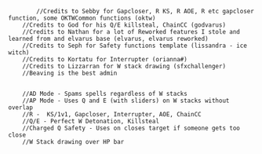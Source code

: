         	//Credits to Sebby for Gapcloser, R KS, R AOE, R etc gapcloser function, some OKTWCommon functions (oktw)
		//Credits to God for his Q/E killsteal, ChainCC (godvarus)
		//Credits to Nathan for a lot of Reworked features I stole and learned from and elvarus base (elvarus, elvarus reworked)
		//Credits to Seph for Safety functions template (lissandra - ice witch)
		//Credits to Kortatu for Interrupter (orianna#)
		//Credits to Lizzarran for W stack drawing (sfxchallenger)
		//Beaving is the best admin


		//AD Mode - Spams spells regardless of W stacks
		//AP Mode - Uses Q and E (with sliders) on W stacks without overlap
		//R -  KS/1v1, Gapcloser, Interrupter, AOE, ChainCC
		//Q/E - Perfect W Detonation, Killsteal
		//Charged Q Safety - Uses on closes target if someone gets too close
		//W Stack drawing over HP bar
